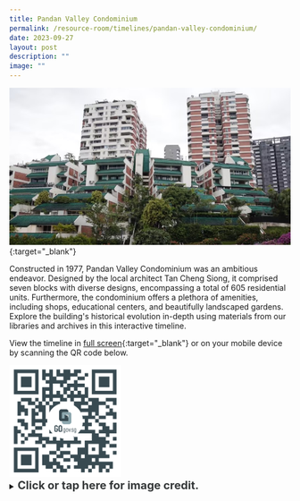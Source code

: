 ```yaml
---
title: Pandan Valley Condominium
permalink: /resource-room/timelines/pandan-valley-condominium/
date: 2023-09-27
layout: post
description: ""
image: ""
---
```

[![Alt text for image on Isomer site](/images/pandan-valley-condo-cover-1.jpg)](https://go.gov.sg/tlpvc){:target="_blank"}

Constructed in 1977, Pandan Valley Condominium was an ambitious endeavor. Designed by the local architect Tan Cheng Siong, it comprised seven blocks with diverse designs, encompassing a total of 605 residential units. Furthermore, the condominium offers a plethora of amenities, including shops, educational centers, and beautifully landscaped gardens. Explore the building's historical evolution in-depth using materials from our libraries and archives in this interactive timeline.

View the timeline in [full screen](https://go.gov.sg/tlpvc){:target="_blank"} or on your mobile device by scanning the QR code below.

<img src="/images/qr-code-timeline-pandan-valley-condominium.png" alt="qr-code" style="width:200px;">

<details>
<summary><span style="font-weight: 700; font-size: 20px; font-style: normal; color:#353839">Click or tap here for image credit.</span></summary>
<br>
<span style="font-weight: 400; font-size: 20px; font-style: normal; color:#778899">Photo courtesy of Today Online 
</span>
	
</details>